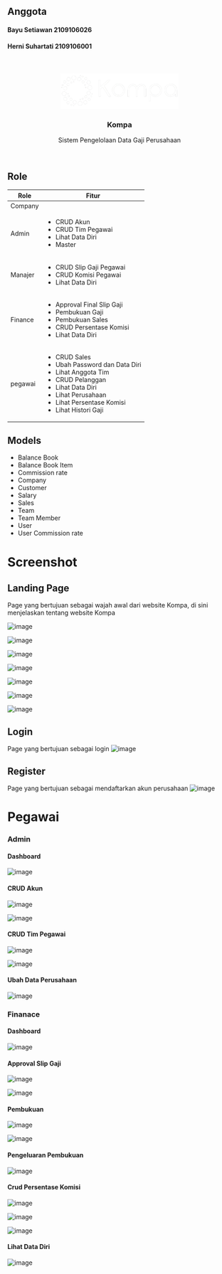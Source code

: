## Anggota
#### Bayu Setiawan 2109106026
#### Herni Suhartati 2109106001
<br />

<!-- PROJECT LOGO -->
<br />
<div align="center">
  <a href="https://github.com/othneildrew/Best-README-Template">
    <img src="./public/assets/images/logo_white.png" height="80">
  </a>

  <h3 align="center">Kompa</h3>

  <p align="center">
    Sistem Pengelolaan Data Gaji Perusahaan 
    <br />
  </p>
</div>



<br />

## Role
<div >
    <table>
    <thead>
        <tr>
            <th>Role</th>
            <th>Fitur</th>
        </tr>
    </thead>
    <tbody>
        <tr>
            <td>Company</td>
            <td></td>
        </tr>
        <tr>
            <td>Admin</td>
            <td>
                <ul>
                    <li>CRUD Akun</li>
                    <li>CRUD Tim Pegawai</li>
                    <li>Lihat Data Diri</li>
                    <li>Master</li>
                </ul>
            </td>
        </tr>
        <tr>
            <td>Manajer</td>
            <td>
                <ul>
                    <li>CRUD Slip Gaji Pegawai</li>
                    <li>CRUD Komisi Pegawai</li>
                    <li>Lihat Data Diri</li>
                </ul>
            </td>
        </tr>
        <tr>
            <td>Finance</td>
            <td>
                <ul>
                    <li>Approval Final Slip Gaji</li>
                    <li>Pembukuan Gaji</li>
                    <li>Pembukuan Sales</li>
                    <li>CRUD Persentase Komisi</li>
                    <li>Lihat Data Diri</li>
                </ul>
            </td>
        </tr>
         <tr>
            <td>pegawai</td>
            <td>
                <ul>
                    <li>CRUD Sales</li>
                    <li>Ubah Password dan Data Diri</li>
                    <li>Lihat Anggota Tim</li>
                    <li>CRUD Pelanggan</li>
                    <li>Lihat Data Diri</li>
                    <li>Lihat Perusahaan</li>
                    <li>Lihat Persentase Komisi</li>
                    <li>Lihat Histori Gaji</li>
                </ul>
            </td>
        </tr>
    </tbody>
</table>
</div>


## Models
<ul>
    <li>Balance Book</li>
    <li>Balance Book Item</li>
    <li>Commission rate</li>
    <li>Company</li>
    <li>Customer</li>
    <li>Salary</li>
    <li>Sales</li>
    <li>Team</li>
    <li>Team Member</li>
    <li>User</li>
    <li>User Commission rate</li>
</ul>


<!-- ABOUT THE PROJECT -->
# Screenshot
## Landing Page
Page yang bertujuan sebagai wajah awal dari website Kompa, di sini menjelaskan tentang website Kompa

![image](https://github.com/MirrorBottle/kompa/assets/92102981/a741e1e8-442c-4bee-9a86-6660ba2938f0)

![image](https://github.com/MirrorBottle/kompa/assets/92102981/c6f82a67-9fe4-4cc5-9dc6-83ebba55fb73)

![image](https://github.com/MirrorBottle/kompa/assets/92102981/3c3a80e5-36bb-4350-a92d-00bf80aa9f00)

![image](https://github.com/MirrorBottle/kompa/assets/92102981/49aceb86-9d59-45f3-841d-3e860821d47d)

![image](https://github.com/MirrorBottle/kompa/assets/92102981/5114b3f7-5d13-4bd3-b3e9-b168f18c36a5)

![image](https://github.com/MirrorBottle/kompa/assets/92102981/7e7b56d3-7611-415b-904d-e372f5e89e32)

![image](https://github.com/MirrorBottle/kompa/assets/92102981/c919ae26-7061-4fc3-88fd-ce53fcab628c)

## Login
Page yang bertujuan sebagai login
![image](https://github.com/MirrorBottle/kompa/assets/92102981/c48642b8-cdf7-4af6-88a5-2872ad1289fc)

## Register
Page yang bertujuan sebagai mendaftarkan akun perusahaan
![image](https://github.com/MirrorBottle/kompa/assets/92102981/a58aaa34-1843-42a6-b66c-3c41002d3702)

# Pegawai

### Admin
#### Dashboard
![image](https://github.com/MirrorBottle/kompa/assets/49452045/0a55de42-4330-4294-9540-ebdbb99117f2)

#### CRUD Akun
![image](https://github.com/MirrorBottle/kompa/assets/49452045/aaba9c9b-46f1-4088-8836-f1716bcab5f2)

![image](https://github.com/MirrorBottle/kompa/assets/49452045/68527ce9-87f8-4fcb-a37c-19a8b1324624)

#### CRUD Tim Pegawai
![image](https://github.com/MirrorBottle/kompa/assets/49452045/63c76e92-72c6-4bc2-b97a-50503c666a13)

![image](https://github.com/MirrorBottle/kompa/assets/49452045/c1514623-0d6d-470d-b6fb-90b04662578b)

#### Ubah Data Perusahaan
![image](https://github.com/MirrorBottle/kompa/assets/49452045/092e51dd-cb17-4997-9581-059bbaab3e39)

### Finanace
#### Dashboard
![image](https://github.com/MirrorBottle/kompa/assets/49452045/1ba8b99f-3ce7-411f-849a-1d22cb0d3350)

#### Approval Slip Gaji
![image](https://github.com/MirrorBottle/kompa/assets/49452045/fcbff152-12f3-471d-9c84-dc89949054a9)

![image](https://github.com/MirrorBottle/kompa/assets/49452045/8bf82c78-45fc-4428-b46d-26698843223d)

#### Pembukuan
![image](https://github.com/MirrorBottle/kompa/assets/49452045/29422f6a-38a3-4e67-b3f2-8ef41f89e592)

![image](https://github.com/MirrorBottle/kompa/assets/49452045/e6a270a6-d164-45bc-a795-a730ca56424f)

#### Pengeluaran Pembukuan
![image](https://github.com/MirrorBottle/kompa/assets/49452045/f386d843-613e-4534-8829-7169aa3979db)

#### Crud Persentase Komisi
![image](https://github.com/MirrorBottle/kompa/assets/49452045/12eb3b2e-e33d-498a-b715-f9e9e7f3547a)

![image](https://github.com/MirrorBottle/kompa/assets/49452045/a798f78a-7736-4bea-b391-57f8494a2fdc)

![image](https://github.com/MirrorBottle/kompa/assets/49452045/c3f26ff6-1a0c-45a3-bf3d-d78e6a360a72)

#### Lihat Data Diri
![image](https://github.com/MirrorBottle/kompa/assets/49452045/a04de62a-3f51-4a07-88ec-6a02d034d891)

